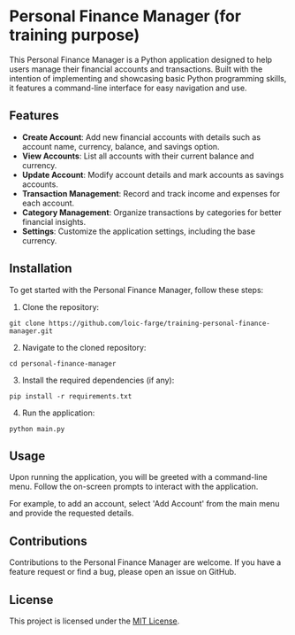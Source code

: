 # Personal Finance Manager (for training purpose)

This Personal Finance Manager is a Python application designed to help users manage their financial accounts and transactions. Built with the intention of implementing and showcasing basic Python programming skills, it features a command-line interface for easy navigation and use.

## Features

- **Create Account**: Add new financial accounts with details such as account name, currency, balance, and savings option.
- **View Accounts**: List all accounts with their current balance and currency.
- **Update Account**: Modify account details and mark accounts as savings accounts.
- **Transaction Management**: Record and track income and expenses for each account.
- **Category Management**: Organize transactions by categories for better financial insights.
- **Settings**: Customize the application settings, including the base currency.

## Installation

To get started with the Personal Finance Manager, follow these steps:

1. Clone the repository:
```
git clone https://github.com/loic-farge/training-personal-finance-manager.git
```
2. Navigate to the cloned repository:
```
cd personal-finance-manager
```
3. Install the required dependencies (if any):
```
pip install -r requirements.txt
```
4. Run the application:
```
python main.py
```
## Usage

Upon running the application, you will be greeted with a command-line menu. Follow the on-screen prompts to interact with the application.

For example, to add an account, select 'Add Account' from the main menu and provide the requested details.

## Contributions

Contributions to the Personal Finance Manager are welcome. If you have a feature request or find a bug, please open an issue on GitHub.

## License

This project is licensed under the [MIT License](LICENSE.txt).
